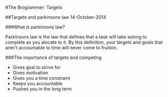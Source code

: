#The Brogrammer: Targets

##Targets and parkinsons law
14-October-2014

###What is parkinsons law?

Parkinsons law is the law that defines that a task will take aslong to complete as you alocate to it. By this definition, your targets and goals that aren't accountable to time will never come to fruition. 

###The importance of targets and competing
* Gives goal to strive for
* Gives motivation
* Gives you a time constraint
* Keeps you accountable
* Pushes you in the long term
